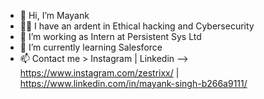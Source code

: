 - 👋 Hi, I’m Mayank
- 👨‍💻 I have an ardent in Ethical hacking and Cybersecurity
- 🏢 I’m working as Intern at Persistent Sys Ltd
- 🌱 I’m currently learning Salesforce
- 📫 Contact me > Instagram | Linkedin --> https://www.instagram.com/zestrixx/ | https://www.linkedin.com/in/mayank-singh-b266a9111/

<!---
zestrixx/zestrixx is a ✨ special ✨ repository because its `README.md` (this file) appears on your GitHub profile.
You can click the Preview link to take a look at your changes.
--->
